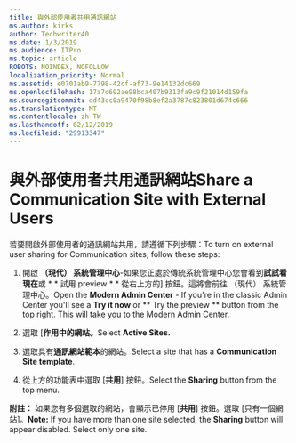 ```yaml
---
title: 與外部使用者共用通訊網站
ms.author: kirks
author: Techwriter40
ms.date: 1/3/2019
ms.audience: ITPro
ms.topic: article
ROBOTS: NOINDEX, NOFOLLOW
localization_priority: Normal
ms.assetid: e0701ab9-7798-42cf-af73-9e14132dc669
ms.openlocfilehash: 17a7c692ae98bca407b9313fa9c9f21014d159fa
ms.sourcegitcommit: dd43cc0a9470f98b8ef2a3787c823801d674c666
ms.translationtype: MT
ms.contentlocale: zh-TW
ms.lasthandoff: 02/12/2019
ms.locfileid: "29913347"
---
```

# <a name="share-a-communication-site-with-external-users"></a><span data-ttu-id="1e21c-102">與外部使用者共用通訊網站</span><span class="sxs-lookup"><span data-stu-id="1e21c-102">Share a Communication Site with External Users</span></span>

<span data-ttu-id="1e21c-103">若要開啟外部使用者的通訊網站共用，請遵循下列步驟：</span><span class="sxs-lookup"><span data-stu-id="1e21c-103">To turn on external user sharing for Communication sites, follow these steps:</span></span> 
  
1. <span data-ttu-id="1e21c-p101">開啟 **（現代） 系統管理中心**-如果您正處於傳統系統管理中心您會看到**試試看現在**或 \* \* 試用 preview \* \* 從右上方的] 按鈕。這將會前往 （現代） 系統管理中心。</span><span class="sxs-lookup"><span data-stu-id="1e21c-p101">Open the **Modern Admin Center** - If you're in the classic Admin Center you'll see a **Try it now** or \*\* Try the preview \*\* button from the top right. This will take you to the Modern Admin Center.</span></span> 
  
2. <span data-ttu-id="1e21c-106">選取 [**作用中的網站。**</span><span class="sxs-lookup"><span data-stu-id="1e21c-106">Select **Active Sites.**</span></span>
  
3. <span data-ttu-id="1e21c-107">選取具有**通訊網站範本**的網站。</span><span class="sxs-lookup"><span data-stu-id="1e21c-107">Select a site that has a **Communication Site template**.</span></span> 
  
4. <span data-ttu-id="1e21c-108">從上方的功能表中選取 [**共用**] 按鈕。</span><span class="sxs-lookup"><span data-stu-id="1e21c-108">Select the **Sharing** button from the top menu.</span></span> 
  
 <span data-ttu-id="1e21c-p102">**附註：** 如果您有多個選取的網站，會顯示已停用 [**共用**] 按鈕。選取 [只有一個網站]。</span><span class="sxs-lookup"><span data-stu-id="1e21c-p102">**Note:** If you have more than one site selected, the **Sharing** button will appear disabled. Select only one site.</span></span> 
  

